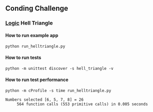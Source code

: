 ## Conding Challenge

### [Logic](hell_triangle) Hell Triangle
#### How to run example app
    python run_helltriangle.py
#### How to run tests
    python -m unittest discover -s hell_triangle -v

#### How to run test performance
    python -m cProfile -s time run_helltriangle.py

    Numbers selected [6, 5, 7, 8] = 26
         564 function calls (553 primitive calls) in 0.005 seconds
